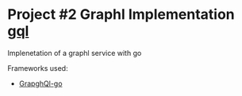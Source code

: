 # Project #2 Graphl Implementation [gql](/gql/)

Implenetation of a graphl service with go

Frameworks used:
* [GrapghQl-go](https://github.com/graphql-go/graphql)